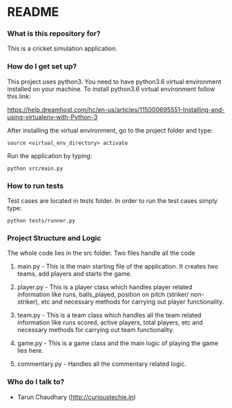 # README #

### What is this repository for? ###

This is a cricket simulation application.

### How do I get set up? ###

This project uses python3. You need to have 
python3.6 virtual environment installed on your machine.
To install python3.6 virtual environment follow this link:
 
https://help.dreamhost.com/hc/en-us/articles/115000695551-Installing-and-using-virtualenv-with-Python-3 

After installing the virtual environment, go to the project folder and type: 

    source <virtual_env_directory> activate
    
Run the application by typing:
    
    python src/main.py


### How to run tests
Test cases are located in tests folder.
In order to run the test cases simply type:

    python tests/runner.py

### Project Structure and Logic

The whole code lies in the src folder. Two files handle all the code
1. main.py - This is the main starting file of the application. It creates two teams, add players and starts the game.

2. player.py - This is a player class which handles player related information like runs, balls_played, position on pitch (striker/ non-striker), etc and necessary methods for carrying out player functionality.

3. team.py - This is a team class which handles all the team related information like runs scored, active players, total players, etc and necessary methods for carrying out team functionality.

4. game.py - This is a game class and the main logic of playing the game lies here.

5. commentary.py - Handles all the commentary related logic. 

### Who do I talk to? ###

* Tarun Chaudhary (http://curioustechie.in)